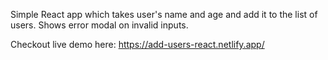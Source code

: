 Simple React app which takes user's name and age and add it to the list of users.
Shows error modal on invalid inputs.


Checkout live demo here: https://add-users-react.netlify.app/